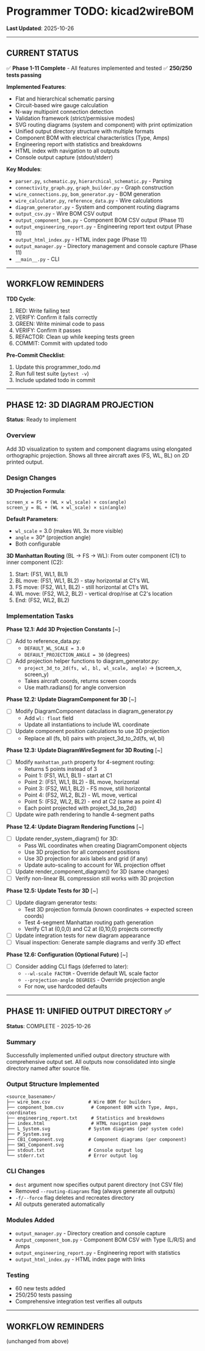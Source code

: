 # Programmer TODO: kicad2wireBOM

**Last Updated**: 2025-10-26

---

## CURRENT STATUS

✅ **Phase 1-11 Complete** - All features implemented and tested
✅ **250/250 tests passing**

**Implemented Features**:
- Flat and hierarchical schematic parsing
- Circuit-based wire gauge calculation
- N-way multipoint connection detection
- Validation framework (strict/permissive modes)
- SVG routing diagrams (system and component) with print optimization
- Unified output directory structure with multiple formats
- Component BOM with electrical characteristics (Type, Amps)
- Engineering report with statistics and breakdowns
- HTML index with navigation to all outputs
- Console output capture (stdout/stderr)

**Key Modules**:
- `parser.py`, `schematic.py`, `hierarchical_schematic.py` - Parsing
- `connectivity_graph.py`, `graph_builder.py` - Graph construction
- `wire_connections.py`, `bom_generator.py` - BOM generation
- `wire_calculator.py`, `reference_data.py` - Wire calculations
- `diagram_generator.py` - System and component routing diagrams
- `output_csv.py` - Wire BOM CSV output
- `output_component_bom.py` - Component BOM CSV output (Phase 11)
- `output_engineering_report.py` - Engineering report text output (Phase 11)
- `output_html_index.py` - HTML index page (Phase 11)
- `output_manager.py` - Directory management and console capture (Phase 11)
- `__main__.py` - CLI

---

## WORKFLOW REMINDERS

**TDD Cycle**:
1. RED: Write failing test
2. VERIFY: Confirm it fails correctly
3. GREEN: Write minimal code to pass
4. VERIFY: Confirm it passes
5. REFACTOR: Clean up while keeping tests green
6. COMMIT: Commit with updated todo

**Pre-Commit Checklist**:
1. Update this programmer_todo.md
2. Run full test suite (`pytest -v`)
3. Include updated todo in commit

---

## PHASE 12: 3D DIAGRAM PROJECTION

**Status**: Ready to implement

### Overview
Add 3D visualization to system and component diagrams using elongated orthographic projection. Shows all three aircraft axes (FS, WL, BL) on 2D printed output.

### Design Changes

**3D Projection Formula**:
```
screen_x = FS + (WL × wl_scale) × cos(angle)
screen_y = BL + (WL × wl_scale) × sin(angle)
```

**Default Parameters**:
- `wl_scale` = 3.0 (makes WL 3x more visible)
- `angle` = 30° (projection angle)
- Both configurable

**3D Manhattan Routing** (BL → FS → WL):
From outer component (C1) to inner component (C2):
1. Start: (FS1, WL1, BL1)
2. BL move: (FS1, WL1, BL2) - stay horizontal at C1's WL
3. FS move: (FS2, WL1, BL2) - still horizontal at C1's WL
4. WL move: (FS2, WL2, BL2) - vertical drop/rise at C2's location
5. End: (FS2, WL2, BL2)

### Implementation Tasks

**Phase 12.1: Add 3D Projection Constants** [~]
- [ ] Add to reference_data.py:
  - `DEFAULT_WL_SCALE = 3.0`
  - `DEFAULT_PROJECTION_ANGLE = 30` (degrees)
- [ ] Add projection helper functions to diagram_generator.py:
  - `project_3d_to_2d(fs, wl, bl, wl_scale, angle)` → (screen_x, screen_y)
  - Takes aircraft coords, returns screen coords
  - Use math.radians() for angle conversion

**Phase 12.2: Update DiagramComponent for 3D** [~]
- [ ] Modify DiagramComponent dataclass in diagram_generator.py
  - Add `wl: float` field
  - Update all instantiations to include WL coordinate
- [ ] Update component position calculations to use 3D projection
  - Replace all (fs, bl) pairs with project_3d_to_2d(fs, wl, bl)

**Phase 12.3: Update DiagramWireSegment for 3D Routing** [~]
- [ ] Modify `manhattan_path` property for 4-segment routing:
  - Returns 5 points instead of 3
  - Point 1: (FS1, WL1, BL1) - start at C1
  - Point 2: (FS1, WL1, BL2) - BL move, horizontal
  - Point 3: (FS2, WL1, BL2) - FS move, still horizontal
  - Point 4: (FS2, WL2, BL2) - WL move, vertical
  - Point 5: (FS2, WL2, BL2) - end at C2 (same as point 4)
  - Each point projected with project_3d_to_2d()
- [ ] Update wire path rendering to handle 4-segment paths

**Phase 12.4: Update Diagram Rendering Functions** [~]
- [ ] Update render_system_diagram() for 3D:
  - Pass WL coordinates when creating DiagramComponent objects
  - Use 3D projection for all component positions
  - Use 3D projection for axis labels and grid (if any)
  - Update auto-scaling to account for WL projection offset
- [ ] Update render_component_diagram() for 3D (same changes)
- [ ] Verify non-linear BL compression still works with 3D projection

**Phase 12.5: Update Tests for 3D** [~]
- [ ] Update diagram generator tests:
  - Test 3D projection formula (known coordinates → expected screen coords)
  - Test 4-segment Manhattan routing path generation
  - Verify C1 at (0,0,0) and C2 at (0,10,0) projects correctly
- [ ] Update integration tests for new diagram appearance
- [ ] Visual inspection: Generate sample diagrams and verify 3D effect

**Phase 12.6: Configuration (Optional Future)** [~]
- [ ] Consider adding CLI flags (deferred to later):
  - `--wl-scale FACTOR` - Override default WL scale factor
  - `--projection-angle DEGREES` - Override projection angle
  - For now, use hardcoded defaults

---

## PHASE 11: UNIFIED OUTPUT DIRECTORY ✅

**Status**: COMPLETE - 2025-10-26

### Summary
Successfully implemented unified output directory structure with comprehensive output set. All outputs now consolidated into single directory named after source file.

### Output Structure Implemented
```
<source_basename>/
├── wire_bom.csv              # Wire BOM for builders
├── component_bom.csv          # Component BOM with Type, Amps, coordinates
├── engineering_report.txt     # Statistics and breakdowns
├── index.html                 # HTML navigation page
├── L_System.svg              # System diagrams (per system code)
├── P_System.svg
├── CB1_Component.svg         # Component diagrams (per component)
├── SW1_Component.svg
├── stdout.txt                # Console output log
└── stderr.txt                # Error output log
```

### CLI Changes
- `dest` argument now specifies output parent directory (not CSV file)
- Removed `--routing-diagrams` flag (always generate all outputs)
- `-f/--force` flag deletes and recreates directory
- All outputs generated automatically

### Modules Added
- `output_manager.py` - Directory creation and console capture
- `output_component_bom.py` - Component BOM CSV with Type (L/R/S) and Amps
- `output_engineering_report.py` - Engineering report with statistics
- `output_html_index.py` - HTML index page with links

### Testing
- 60 new tests added
- 250/250 tests passing
- Comprehensive integration test verifies all outputs

---

## WORKFLOW REMINDERS

(unchanged from above)
